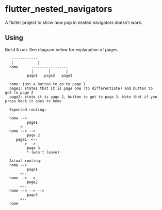# flutter_nested_navigators

A flutter project to show how pop in nested navigators doesn't work.

## Using

Build & run. See diagram below for explanation of pages.

       ------------
       |           |
      home      -----------------
                |       |       |
              page1   page2   page3

      home: just a button to go to page 1
      page1: states that it is page one (to differentiate) and button to get to page 2
      page2: state it is page 2, button to get to page 3. Note that if you press back it goes to home

      Expected routing:

      home -->
              page1
           <--
      home --> -->
              page 2
         page1  <--
           --> -->
              page 3
              * (won't leave)

      Actual routing:
      home -->
              page1
           <--
      home --> -->
              page2
           <--
      home --> --> -->
              page3
           <--
      home



